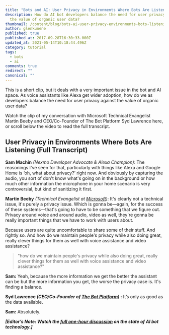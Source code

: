```yaml
---
title: "Bots and AI: User Privacy in Environments Where Bots Are Listening"
description: How do AI bot developers balance the need for user privacy against
  the value of organic user data?
thumbnail: /content/blog/bots-ai-user-privacy-environments-bots-listening/Bots-Clip6_800x300.jpg
author: glenkunene
published: true
published_at: 2017-09-28T16:30:33.000Z
updated_at: 2021-05-14T10:18:44.496Z
category: tutorial
tags:
  - bots
  - ai
comments: true
redirect: ""
canonical: ""
---
```

This is a short clip, but it deals with a very important issue in the bot and AI space. As voice assistants like Alexa get wider adoption, how do we as developers balance the need for user privacy against the value of organic user data?

Watch the clip of my conversation with Microsoft Technical Evangelist Martin Beeby and CEO/Co-Founder of The Bot Platform Syd Lawrence here, or scroll below the video to read the full transcript.

<youtube id="XTipbLbZiug"></youtube>

## User Privacy in Environments Where Bots Are Listening (Full Transcript)

**Sam Machin**  *(Nexmo Developer Advocate & Alexa Champion)*: The reasonings I've seen for that, particularly with things like Alexa and Google Home is ‘oh, what about privacy?’ right now. And obviously by capturing the audio, you sort of don't know what's going on in the background or how much other information the microphone in your home scenario is very controversial, but kind of sanitizing it first.

**Martin Beeby**  *(Technical Evangelist at [Microsoft](https://blogs.msdn.microsoft.com/thebeebs/))*: It's clearly not a technical issue, it's purely a privacy issue. Which is gonna be—again, for the success of these systems—that's going to have to be something that we figure out. Privacy around voice and around audio, video as well, they're gonna be really important things that we have to work with users about.

Because users are quite uncomfortable to share some of their stuff. And rightly so. And how do we maintain people's privacy while also doing great, really clever things for them as well with voice assistance and video assistance?

> "how do we maintain people's privacy while also doing great, really clever things for them as well with voice assistance and video assistance?"

**Sam:** Yeah, because the more information we get the better the assistant can be but the more information you get, the worse the privacy case is. It's finding a balance.

**Syd Lawrence *(CEO/Co-Founder of [The Bot Platform](https://thebotplatform.com/))* :** It’s only as good as the data available.

**Sam:** Absolutely.

***[Editor’s Note: Watch the [full one-hour discussion](https://youtu.be/InJe29Yz5UM) on the state of AI bot technology.]***